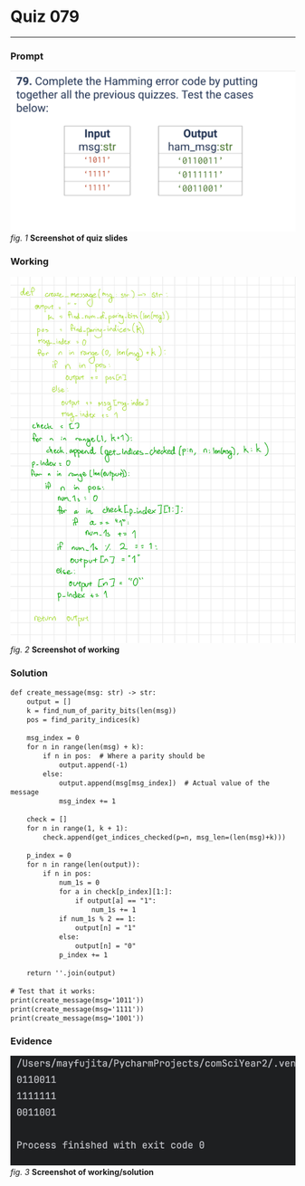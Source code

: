 # Quiz 079
<hr>

### Prompt
![](images/quiz_079_slide.png)
*fig. 1* **Screenshot of quiz slides**

### Working
![](images/quiz_079_working.jpeg)
*fig. 2* **Screenshot of working**

### Solution
```.python
def create_message(msg: str) -> str:
    output = []
    k = find_num_of_parity_bits(len(msg))
    pos = find_parity_indices(k)

    msg_index = 0
    for n in range(len(msg) + k):
        if n in pos:  # Where a parity should be
            output.append(-1)
        else:
            output.append(msg[msg_index])  # Actual value of the message
            msg_index += 1

    check = []
    for n in range(1, k + 1):
        check.append(get_indices_checked(p=n, msg_len=(len(msg)+k)))

    p_index = 0
    for n in range(len(output)):
        if n in pos:
            num_1s = 0
            for a in check[p_index][1:]:
                if output[a] == "1":
                    num_1s += 1
            if num_1s % 2 == 1:
                output[n] = "1"
            else:
                output[n] = "0"
            p_index += 1

    return ''.join(output)
    
# Test that it works:
print(create_message(msg='1011'))
print(create_message(msg='1111'))
print(create_message(msg='1001'))
```
### Evidence
![](images/quiz_079_evidence.png)
*fig. 3* **Screenshot of working/solution**